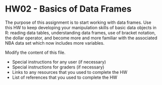 # HW02 - Basics of Data Frames

The purpose of this assignment is to start working with data frames. Use this HW to
keep developing your manipulation skills of basic data objects in R: reading data tables,
understanding data frames, use of bracket notation, the dollar operator, and become more
and more familiar with the associated NBA data set which now includes more variables.

Modify the content of this file.

- Special instructions for any user (if necessary)
- Special instructions for graders (if necessary)
- Links to any resources that you used to complete the HW
- List of references that you used to complete the HW